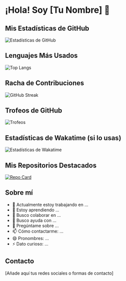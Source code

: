 # ¡Hola! Soy [Tu Nombre] 👋

## Mis Estadísticas de GitHub

![Estadísticas de GitHub](https://readme-danielcadev.vercel.app/api?username=danielcadev&show_icons=true&theme=radical)

## Lenguajes Más Usados

![Top Langs](https://readme-danielcadev.vercel.app/api/top-langs/?username=danielcadev&layout=compact&theme=radical)

## Racha de Contribuciones

![GitHub Streak](https://github-readme-streak-stats.herokuapp.com/?user=danielcadev&theme=radical)

## Trofeos de GitHub

![Trofeos](https://github-profile-trophy.vercel.app/?username=danielcadev&theme=radical&column=7)

## Estadísticas de Wakatime (si lo usas)

![Estadísticas de Wakatime](https://readme-danielcadev.vercel.app/api/wakatime?username=danielcadev&theme=radical)

## Mis Repositorios Destacados

[![Repo Card](https://readme-danielcadev.vercel.app/api/pin/?username=danielcadev&repo=nombre-del-repo&theme=radical)](https://github.com/danielcadev/nombre-del-repo)

## Sobre mí
- 🔭 Actualmente estoy trabajando en ...
- 🌱 Estoy aprendiendo ...
- 👯 Busco colaborar en ...
- 🤔 Busco ayuda con ...
- 💬 Pregúntame sobre ...
- 📫 Cómo contactarme: ...
- 😄 Pronombres: ...
- ⚡ Dato curioso: ...

## Contacto
[Añade aquí tus redes sociales o formas de contacto]
